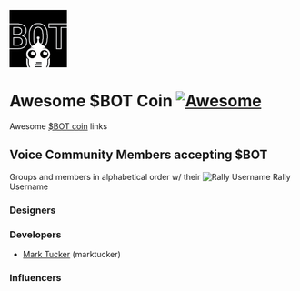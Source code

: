 ![BOT Coin](BOT_coin.png)

# Awesome $BOT Coin [![Awesome](https://awesome.re/badge.svg)](https://awesome.re)
Awesome [$BOT coin](https://www.rally.io/creator/BOT/) links


## Voice Community Members accepting $BOT
Groups and members in alphabetical order w/ their ![Rally Username](https://www.rally.io/images/rallyLogo.svg) Rally Username

### Designers

### Developers
- [Mark Tucker](https://github.com/rmtuckerphx) (marktucker)

### Influencers
